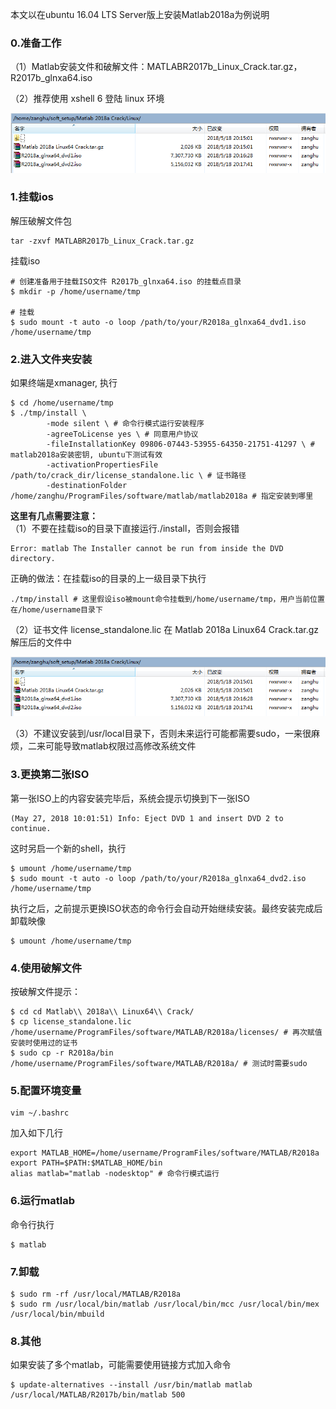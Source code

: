 本文以在ubuntu 16.04 LTS Server版上安装Matlab2018a为例说明

### 0.准备工作

（1）Matlab安装文件和破解文件：MATLABR2017b\_Linux\_Crack.tar.gz，R2017b\_glnxa64.iso

（2）推荐使用 xshell 6 登陆 linux 环境

![](/assets/linux_012_001.png)

### 1.挂载ios

解压破解文件包
```shell
tar -zxvf MATLABR2017b_Linux_Crack.tar.gz
```
挂载iso
```shell
# 创建准备用于挂载ISO文件 R2017b_glnxa64.iso 的挂载点目录
$ mkdir -p /home/username/tmp

# 挂载
$ sudo mount -t auto -o loop /path/to/your/R2018a_glnxa64_dvd1.iso /home/username/tmp
```

### 2.进入文件夹安装

如果终端是xmanager, 执行

```shell
$ cd /home/username/tmp
$ ./tmp/install \
        -mode silent \ # 命令行模式运行安装程序
        -agreeToLicense yes \ # 同意用户协议
        -fileInstallationKey 09806-07443-53955-64350-21751-41297 \ # matlab2018a安装密钥, ubuntu下测试有效
        -activationPropertiesFile /path/to/crack_dir/license_standalone.lic \ # 证书路径
        -destinationFolder /home/zanghu/ProgramFiles/software/matlab/matlab2018a # 指定安装到哪里
```

**这里有几点需要注意：**  
（1）不要在挂载iso的目录下直接运行./install，否则会报错

```shell
Error: matlab The Installer cannot be run from inside the DVD directory.
```

正确的做法：在挂载iso的目录的上一级目录下执行

```shell
./tmp/install # 这里假设iso被mount命令挂载到/home/username/tmp，用户当前位置在/home/username目录下
```

（2）证书文件 license\_standalone.lic 在 Matlab 2018a Linux64 Crack.tar.gz 解压后的文件中

![](/assets/linux_012_001.png)

（3）不建议安装到/usr/local目录下，否则未来运行可能都需要sudo，一来很麻烦，二来可能导致matlab权限过高修改系统文件

### 3.更换第二张ISO
第一张ISO上的内容安装完毕后，系统会提示切换到下一张ISO
```shell
(May 27, 2018 10:01:51) Info: Eject DVD 1 and insert DVD 2 to continue.
```
这时另启一个新的shell，执行
```shell
$ umount /home/username/tmp
$ sudo mount -t auto -o loop /path/to/your/R2018a_glnxa64_dvd2.iso /home/username/tmp
```
执行之后，之前提示更换ISO状态的命令行会自动开始继续安装。最终安装完成后卸载映像
```shell
$ umount /home/username/tmp
```

### 4.使用破解文件
按破解文件提示：

```shell
$ cd cd Matlab\\ 2018a\\ Linux64\\ Crack/
$ cp license_standalone.lic /home/username/ProgramFiles/software/MATLAB/R2018a/licenses/ # 再次赋值安装时使用过的证书 
$ sudo cp -r R2018a/bin /home/username/ProgramFiles/software/MATLAB/R2018a/ # 测试时需要sudo
```

### 5.配置环境变量

```shell
vim ~/.bashrc
```

加入如下几行

```shell
export MATLAB_HOME=/home/username/ProgramFiles/software/MATLAB/R2018a
export PATH=$PATH:$MATLAB_HOME/bin
alias matlab="matlab -nodesktop" # 命令行模式运行
```

### 6.运行matlab
命令行执行 
```shell
$ matlab
```

### 7.卸载

```shell
$ sudo rm -rf /usr/local/MATLAB/R2018a
$ sudo rm /usr/local/bin/matlab /usr/local/bin/mcc /usr/local/bin/mex /usr/local/bin/mbuild
```

### 8.其他

如果安装了多个matlab，可能需要使用链接方式加入命令

```shell
$ update-alternatives --install /usr/bin/matlab matlab /usr/local/MATLAB/R2017b/bin/matlab 500
```



